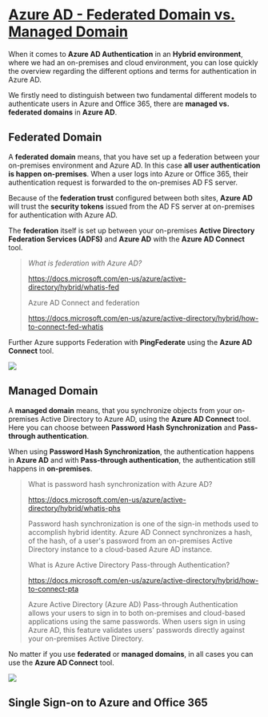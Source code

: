 # [Azure AD - Federated Domain vs. Managed Domain](https://blog.matrixpost.net/device-based-authentication-in-azure-ad-and-hybrid-mode-overview/)

When it comes to **Azure AD Authentication** in an **Hybrid environment**, where we had an on-premises and cloud environment, you can lose quickly the overview regarding the different options and terms for authentication in Azure AD.

We firstly need to distinguish between two fundamental different models to authenticate users in Azure and Office 365, there are **managed vs. federated domains** in **Azure AD**.

## Federated Domain

A **federated domain** means, that you have set up a federation between your on-premises environment and Azure AD. In this case **all user authentication is happen on-premises**. When a user logs into Azure or Office 365, their authentication request is forwarded to the on-premises AD FS server.

Because of the **federation trust** configured between both sites, **Azure AD** will trust the **security tokens** issued from the AD FS server at on-premises for authentication with Azure AD.

The **federation** itself is set up between your on-premises **Active Directory Federation Services (ADFS)** and **Azure AD** with the **Azure AD Connect** tool.

> *What is federation with Azure AD?*
>
> https://docs.microsoft.com/en-us/azure/active-directory/hybrid/whatis-fed
>
> Azure AD Connect and federation
>
> https://docs.microsoft.com/en-us/azure/active-directory/hybrid/how-to-connect-fed-whatis

Further Azure supports Federation with **PingFederate** using the **Azure AD Connect** tool.

![](https://blog.matrixpost.net/wp-content/uploads/2021/05/auth_overview001.png)

## Managed Domain

A **managed domain** means, that you synchronize objects from your on-premises Active Directory to Azure AD, using the **Azure AD Connect** tool. Here you can choose between **Password Hash Synchronization** and **Pass-through authentication**.

When using **Password Hash Synchronization**, the authentication happens in **Azure AD** and with **Pass-through authentication**, the authentication still happens in **on-premises**.

> What is password hash synchronization with Azure AD?
>
> https://docs.microsoft.com/en-us/azure/active-directory/hybrid/whatis-phs
>
> Password hash synchronization is one of the sign-in methods used to accomplish hybrid identity. Azure AD Connect synchronizes a hash, of the hash, of a user's password from an on-premises Active Directory instance to a cloud-based Azure AD instance.
>
> What is Azure Active Directory Pass-through Authentication?
>
> https://docs.microsoft.com/en-us/azure/active-directory/hybrid/how-to-connect-pta
>
> Azure Active Directory (Azure AD) Pass-through Authentication allows your users to sign in to both on-premises and cloud-based applications using the same passwords. When users sign in using Azure AD, this feature validates users' passwords directly against your on-premises Active Directory.

No matter if you use **federated** or **managed domains**, in all cases you can use the **Azure AD Connect** tool.

![](https://blog.matrixpost.net/wp-content/uploads/2021/05/auth_overview002.png)

## Single Sign-on to Azure and Office 365

